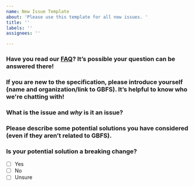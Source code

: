 ```yaml
---
name: New Issue Template
about: 'Please use this template for all new issues. '
title: ''
labels: ''
assignees: ''

---
```


### **Have you read our [FAQ](https://gbfs.mobilitydata.org/support)? It’s possible your question can be answered there!**

### **If you are new to the specification, please introduce yourself (name and organization/link to GBFS). It’s helpful to know who we're chatting with!** 

### **What is the issue and _why_ is it an issue?**

### **Please describe some potential solutions you have considered (even if they aren’t related to GBFS).**

### **Is your potential solution a breaking change?**
- [ ] Yes 
- [ ] No
- [ ] Unsure
